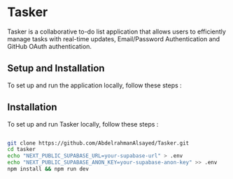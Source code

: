 # Tasker

Tasker is a collaborative to-do list application that allows users to efficiently manage tasks with real-time updates, Email/Password Authentication and GitHub OAuth authentication.

## Setup and Installation

To set up and run the application locally, follow these steps :

## Installation

To set up and run Tasker locally, follow these steps :

```bash

git clone https://github.com/AbdelrahmanAlsayed/Tasker.git
cd tasker
echo "NEXT_PUBLIC_SUPABASE_URL=your-supabase-url" > .env
echo "NEXT_PUBLIC_SUPABASE_ANON_KEY=your-supabase-anon-key" >> .env
npm install && npm run dev

```
